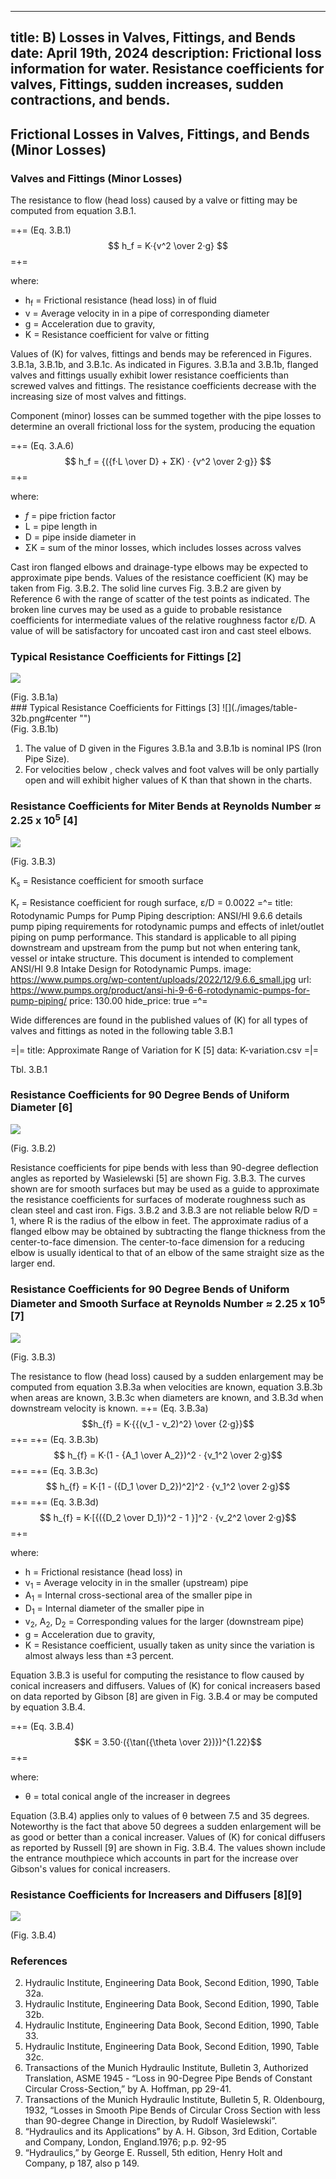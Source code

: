 -----
title:  B) Losses in Valves, Fittings, and Bends
date: April 19th, 2024
description: Frictional loss information for water. Resistance coefficients for valves, Fittings, sudden increases, sudden contractions, and bends.
-----

## Frictional Losses in Valves, Fittings, and Bends (Minor Losses)

### Valves and Fittings (Minor Losses)

The resistance to flow (head loss) caused by a valve or fitting may be computed from equation 3.B.1.

=+=
<span class= equation-label>(Eq. 3.B.1)</span>
$$ h_f = K·{v^2 \over 2·g} $$
=+=

where:

- h<sub>f</sub> = Frictional resistance (head loss) in <units us = "feet" metric = "meters"></units> of fluid 
- v = Average velocity in <units us = "feet/second" metric = "meters/second"></units> in a pipe of corresponding diameter 
- g = Acceleration due to gravity, <units us = "32.2 ft/s^2" metric = "9.81 m/s^2"/>
- K = Resistance coefficient for valve or fitting

Values of (K) for valves, fittings and bends may be referenced in Figures. 3.B.1a, 3.B.1b, and 3.B.1c. As indicated in Figures. 3.B.1a and 3.B.1b, flanged valves and fittings usually exhibit lower resistance coefficients than screwed valves and fittings. The resistance coefficients decrease with the increasing size of most valves and fittings.

Component (minor) losses can be summed together with the pipe losses to determine an overall frictional loss for the system, producing the equation

=+=
<span class= equation-label >(Eq. 3.A.6)</span>
$$ h_f = {({f·L \over D} + ΣK) · {v^2 \over 2·g}} $$
=+=

where:

- *f* = pipe friction factor
- L = pipe length in <units us = "feet" metric = "meters"/>
- D = pipe inside diameter in <units us = "feet" metric = "meters"/>
- ΣK = sum of the minor losses, which includes losses across valves

Cast iron flanged elbows and drainage-type elbows may be expected to approximate pipe bends. Values of the resistance coefficient (K) may be taken from Fig. 3.B.2. The solid line curves Fig. 3.B.2 are given by Reference 6 with the range of scatter of the test points as indicated. The broken line curves may be used as a guide to probable resistance coefficients for intermediate values of the relative roughness factor ε/D. A value of <units us = "ε = 0.00085 feet" metric = "ε = 0.259 mm"></units>  will be satisfactory for uncoated cast iron and cast steel elbows.

### Typical Resistance Coefficients for Fittings [2]
![](./images/table-32a.png#center "")
<div class="figure-label">(Fig. 3.B.1a)</div>
### Typical Resistance Coefficients for Fittings [3]
![](./images/table-32b.png#center "")
<div class="figure-label">(Fig. 3.B.1b)</div>

1. The value of D given in the Figures 3.B.1a and 3.B.1b is nominal IPS (Iron Pipe Size).
2. For velocities below <units us="15 feet per second" metric = "4.6 meters per second"></units>, check valves and foot valves will be only partially open and will exhibit higher values of K than that shown in the charts.
### Resistance Coefficients for Miter Bends at Reynolds Number ≈ 2.25 x 10<sup>5</sup> [4]
![](./images/miter-bends.png#center "")
<div class="figure-label">(Fig. 3.B.3)</div>

K<sub>s</sub> = Resistance coefficient for smooth surface

K<sub>r</sub> = Resistance coefficient for rough surface, ε/D = 0.0022
=^=
title: Rotodynamic Pumps for Pump Piping
description: ANSI/HI 9.6.6 details pump piping requirements for rotodynamic pumps and effects of inlet/outlet piping on pump performance. This standard is applicable to all piping downstream and upstream from the pump but not when entering tank, vessel or intake structure. This document is intended to complement ANSI/HI 9.8 Intake Design for Rotodynamic Pumps.
image: https://www.pumps.org/wp-content/uploads/2022/12/9.6.6_small.jpg
url: https://www.pumps.org/product/ansi-hi-9-6-6-rotodynamic-pumps-for-pump-piping/
price: 130.00 
hide_price: true
=^=

Wide differences are found in the published values of (K) for all types of valves and fittings as noted in the following table 3.B.1

=|=
title: Approximate Range of Variation for K [5]
data: K-variation.csv
=|=
<div class="table-label">Tbl. 3.B.1</div>

### Resistance Coefficients for 90 Degree Bends of Uniform Diameter [6]

![](./images/IIIB-5A.png#center "")
<div class="figure-label">(Fig. 3.B.2)</div>

Resistance coefficients for pipe bends with less than 90-degree deflection angles as reported by Wasielewski [5] are shown Fig. 3.B.3. The curves shown are for smooth surfaces but may be used as a guide to approximate the resistance coefficients for surfaces of moderate roughness such as clean steel and cast iron. Figs. 3.B.2 and 3.B.3 are not reliable below R/D = 1, where R is the radius of the elbow in feet. The approximate radius of a flanged elbow may be obtained by subtracting the flange thickness from the center-to-face dimension. The center-to-face dimension for a reducing elbow is usually identical to that of an elbow of the same straight size as the larger end.

### Resistance Coefficients for 90 Degree Bends of Uniform Diameter and Smooth Surface at Reynolds Number ≈ 2.25 x 10<sup>5</sup> [7]

![](./images/IIIB-5B.png#center "")
<div class="figure-label">(Fig. 3.B.3)</div>

The resistance to flow (head loss) caused by a sudden enlargement may be computed from equation 3.B.3a when velocities are known, equation 3.B.3b when areas are known, 3.B.3c when diameters are known, and 3.B.3d when downstream velocity is known.
=+=
<span class= equation-label >(Eq. 3.B.3a)</span>
$$h_{f} = K·{{(v_1 - v_2)^2} \over {2·g}}$$
=+=
=+=
<span class= equation-label >(Eq. 3.B.3b)</span>
$$ h_{f} = K·(1 - {A_1 \over A_2})^2 · {v_1^2 \over 2·g}$$
=+=
=+=
<span class= equation-label >(Eq. 3.B.3c)</span>
$$ h_{f} = K·[1 - ({D_1 \over D_2})^2]^2 · {v_1^2 \over 2·g}$$
=+=
=+=
<span class= equation-label >(Eq. 3.B.3d)</span>
$$ h_{f} = K·[{({D_2 \over D_1})^2 - 1 }]^2 · {v_2^2 \over 2·g}$$
=+=

where:

- h = Frictional resistance (head loss) in <units us = "feet of fluid" metric = "meters of fluid"/> 
- v<sub>1</sub> = Average velocity in <units us = "feet/second" metric = "meters/second"></units> in the smaller (upstream) pipe 
- A<sub>1</sub> = Internal cross-sectional area of the smaller pipe in <units us = "square feet" metric = "square meters"/>
- D<sub>1</sub> = Internal diameter of the smaller pipe in <units us = "feet" metric = "meters"/>
- v<sub>2</sub>, A<sub>2</sub>, D<sub>2</sub> = Corresponding values for the larger (downstream pipe)
- g = Acceleration due to gravity, <units us = "32.2 ft/s^2" metric = "9.81 m/s^2"/>
- K = Resistance coefficient, usually taken as unity since the variation is almost always less than ±3 percent.

Equation 3.B.3 is useful for computing the resistance to flow caused by conical increasers and diffusers. Values of (K) for conical increasers based on data reported by Gibson [8] are given in Fig. 3.B.4 or may be computed by equation 3.B.4.

=+=
<span class= equation-label >(Eq. 3.B.4)</span>
$$K = 3.50·({\tan({\theta \over 2})})^{1.22}$$
=+=

where:

-  θ = total conical angle of the increaser in degrees

Equation (3.B.4) applies only to values of θ between 7.5 and 35 degrees. Noteworthy is the fact that above 50 degrees a sudden enlargement will be as good or better than a conical increaser. Values of (K) for conical diffusers as reported by Russell [9] are shown in Fig. 3.B.4. The values shown include the entrance mouthpiece which accounts in part for the increase over Gibson's values for conical increasers.

### Resistance Coefficients for Increasers and Diffusers [8][9]
![](./images/Resistance-Coefficients-Increasers-Diffusers.png#center "")
<div class="figure-label">(Fig. 3.B.4)</div>

### References
2.	Hydraulic Institute, Engineering Data Book, Second Edition, 1990, Table 32a.
3.	Hydraulic Institute, Engineering Data Book, Second Edition, 1990, Table 32b.
4.	Hydraulic Institute, Engineering Data Book, Second Edition, 1990, Table 33.
5.	Hydraulic Institute, Engineering Data Book, Second Edition, 1990, Table 32c.
6.	Transactions of the Munich Hydraulic Institute, Bulletin 3, Authorized Translation, ASME 1945 - “Loss in 90-Degree  Pipe Bends of Constant Circular Cross-Section,” by A. Hoffman, pp 29-41.
7.	Transactions of the Munich Hydraulic Institute, Bulletin 5, R. Oldenbourg, 1932, “Losses in Smooth Pipe Bends of Circular Cross Section with less than 90-degree Change in Direction, by Rudolf Wasielewski”. 
8.	“Hydraulics and its Applications” by A. H. Gibson, 3rd Edition, Cortable and Company, London, England.1976; p.p. 92-95
9.	“Hydraulics,” by George E. Russell, 5th edition, Henry Holt and Company, p 187, also p 149.
